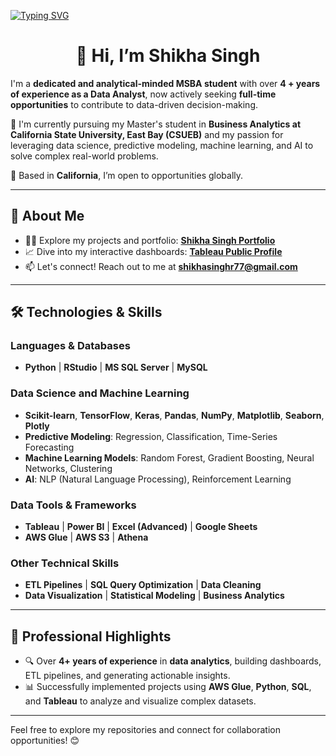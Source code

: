 [![Typing SVG](https://readme-typing-svg.herokuapp.com?color=F77222&size=29&multiline=true&width=700&lines=Welcome+to+my+GitHub)](https://git.io/typing-svg)
<h1 align = "center"> 👋 Hi, I’m Shikha Singh </h1>

I'm a **dedicated and analytical-minded MSBA student** with over **4 + years of experience as a Data Analyst**, now actively seeking **full-time opportunities** to contribute to data-driven decision-making.

📖 I'm currently pursuing my Master's student in **Business Analytics at California State University, East Bay (CSUEB)** and my passion for leveraging data science, predictive modeling, machine learning, and AI to solve complex real-world problems.

📍 Based in **California**, I’m open to opportunities globally.  

---

## **🌟 About Me**  
- 👨‍💻 Explore my projects and portfolio: [**Shikha Singh Portfolio**](https://shikhasingh96.github.io/ShikhaSinghPortfolio77.github.io/)  
- 📈 Dive into my interactive dashboards: [**Tableau Public Profile**](https://public.tableau.com/app/profile/shikha.singh5258/vizzes)  
- 📫 Let's connect! Reach out to me at **shikhasinghr77@gmail.com**  

---

## **🛠️ Technologies & Skills**
### **Languages & Databases**  
- **Python** | **RStudio** | **MS SQL Server** | **MySQL**  

### **Data Science and Machine Learning**
- **Scikit-learn**, **TensorFlow**, **Keras**, **Pandas**, **NumPy**, **Matplotlib**, **Seaborn**, **Plotly**
- **Predictive Modeling**: Regression, Classification, Time-Series Forecasting
- **Machine Learning Models**: Random Forest, Gradient Boosting, Neural Networks, Clustering
- **AI**: NLP (Natural Language Processing), Reinforcement Learning  

### **Data Tools & Frameworks**
- **Tableau** | **Power BI** | **Excel (Advanced)** | **Google Sheets**  
- **AWS Glue** | **AWS S3** | **Athena**  

### **Other Technical Skills**  
- **ETL Pipelines** | **SQL Query Optimization** | **Data Cleaning**  
- **Data Visualization** | **Statistical Modeling** | **Business Analytics**  

---

## **💼 Professional Highlights**
- 🔍 Over **4+ years of experience** in **data analytics**, building dashboards, ETL pipelines, and generating actionable insights.  
- 📊 Successfully implemented projects using **AWS Glue**, **Python**, **SQL**, and **Tableau** to analyze and visualize complex datasets.  

---

Feel free to explore my repositories and connect for collaboration opportunities! 😊 
